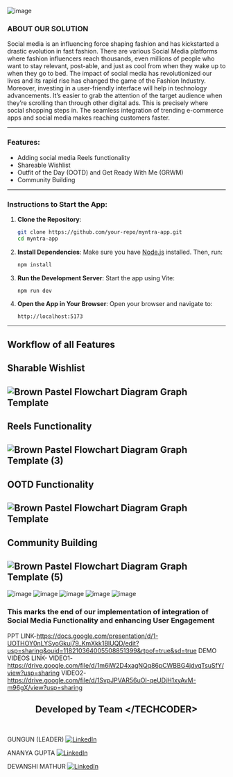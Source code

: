 ![image](https://github.com/user-attachments/assets/cae78002-700e-4970-9e4b-69a5773b1df6)
### ABOUT OUR SOLUTION
Social media is an influencing force shaping fashion and has kickstarted a drastic evolution in fast fashion. There are various Social Media platforms where fashion influencers reach thousands, even millions of people who want to stay relevant, post-able, and just as cool from when they wake up to when they go to bed. The impact of social media has revolutionized our lives and its rapid rise has changed the game of the Fashion Industry. Moreover, investing in a user-friendly interface will help in technology advancements. It’s easier to grab the attention of the target audience when they’re scrolling than through other digital ads. This is precisely where social shopping steps in. The seamless integration of trending e-commerce apps and social media makes reaching customers faster.

---

### Features:

- Adding social media Reels functionality
- Shareable Wishlist
- Outfit of the Day (OOTD) and Get Ready With Me (GRWM)
- Community Building

---

### Instructions to Start the App:

1. **Clone the Repository**:
    ```sh
    git clone https://github.com/your-repo/myntra-app.git
    cd myntra-app
    ```

2. **Install Dependencies**:
    Make sure you have [Node.js](https://nodejs.org/) installed. Then, run:
    ```sh
    npm install
    ```

3. **Run the Development Server**:
    Start the app using Vite:
    ```sh
    npm run dev
    ```

4. **Open the App in Your Browser**:
    Open your browser and navigate to:
    ```
    http://localhost:5173
    ```
---
<h2><strong>Workflow of all Features</h2></strong>
<h2>Sharable Wishlist</h2>

![Brown Pastel Flowchart Diagram Graph Template](https://github.com/user-attachments/assets/1e605827-ddf4-4b1b-be1d-d20483bb6c1b)
---
<h2>Reels Functionality</h2>

![Brown Pastel Flowchart Diagram Graph Template (3)](https://github.com/user-attachments/assets/b2130314-4ec5-4a70-8cb9-8568316a14bb)
---
<h2>OOTD Functionality</h2>

![Brown Pastel Flowchart Diagram Graph Template](https://github.com/user-attachments/assets/24530d45-bfe9-4553-91c7-1d6cfc674c64)
---
<h2>Community Building</h2>

![Brown Pastel Flowchart Diagram Graph Template (5)](https://github.com/user-attachments/assets/6ed5f7b3-5a7c-490f-9add-bf2e769b9b0c)
---

![image](https://github.com/user-attachments/assets/2e0ccfe4-01c7-4452-ba1b-83c03ed186eb)
![image](https://github.com/user-attachments/assets/832071c2-4ad9-4652-86e7-c690d235a647)
![image](https://github.com/user-attachments/assets/76dc1584-10b0-4a2d-8f19-91a93f6a2936)
![image](https://github.com/user-attachments/assets/cdd8db14-0337-486a-8dc2-199a0aa2c933)
![image](https://github.com/user-attachments/assets/abab4f42-4b9f-4863-bed9-f875747f8245)

### This marks the end of our implementation of integration of Social Media Functionality and enhancing User Engagement
PPT LINK-https://docs.google.com/presentation/d/1-UOTHOY0nLYSyoGkuj79_KmXkk1BlUQD/edit?usp=sharing&ouid=118210364005508851399&rtpof=true&sd=true
DEMO VIDEOS LINK-
VIDEO1-https://drive.google.com/file/d/1m6iW2D4xagNQq86pCWBBG4jdyqTsuSfY/view?usp=sharing
VIDEO2-https://drive.google.com/file/d/1SvpJPVAR56uOI-qeUDjH1xyAvM-m96gX/view?usp=sharing

<h2 align="center"><b>Developed by Team &lt&#47TECHCODER&gt</b></h2><br>

GUNGUN (LEADER)
[![LinkedIn](https://img.shields.io/badge/LinkedIn-Profile-blue)]([https://www.linkedin.com/in/johndoe/](https://www.linkedin.com/in/gungun-gungun-b8274a22b/))

ANANYA GUPTA
[![LinkedIn](https://img.shields.io/badge/LinkedIn-Profile-blue)](https://www.linkedin.com/in/ananya-gupta-0706b122b/)


DEVANSHI MATHUR
[![LinkedIn](https://img.shields.io/badge/LinkedIn-Profile-blue)](https://www.linkedin.com/in/devanshi-mathur-9546b624a/)








